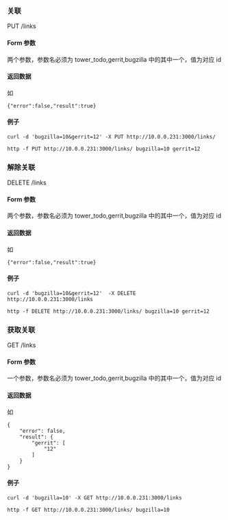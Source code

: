 <!--Meta
category:DTask
title:Link 接口
DO NOT Delete Meta Above -->

### 关联
PUT /links

#### Form 参数
两个参数，参数名必须为 tower_todo,gerrit,bugzilla 中的其中一个，值为对应 id

#### 返回数据
如
```
{"error":false,"result":true}
```

#### 例子
```
curl -d 'bugzilla=10&gerrit=12' -X PUT http://10.0.0.231:3000/links/

http -f PUT http://10.0.0.231:3000/links/ bugzilla=10 gerrit=12
```


### 解除关联

DELETE /links

#### Form 参数
两个参数，参数名必须为 tower_todo,gerrit,bugzilla 中的其中一个，值为对应 id

#### 返回数据
如
```
{"error":false,"result":true}
```

#### 例子
```
curl -d 'bugzilla=10&gerrit=12'  -X DELETE http://10.0.0.231:3000/links

http -f DELETE http://10.0.0.231:3000/links/ bugzilla=10 gerrit=12
```


### 获取关联

GET /links

#### Form 参数
一个参数，参数名必须为 tower_todo,gerrit,bugzilla 中的其中一个，值为对应 id

#### 返回数据
如
```
{
    "error": false, 
    "result": {
        "gerrit": [
            "12"
        ]
    }
}
```

#### 例子
```
curl -d 'bugzilla=10' -X GET http://10.0.0.231:3000/links

http -f GET http://10.0.0.231:3000/links/ bugzilla=10
```